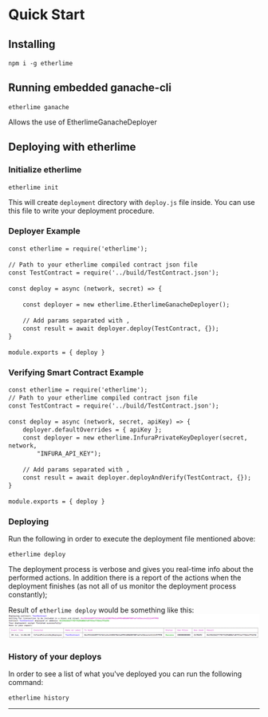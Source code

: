 # Quick Start

## Installing

    npm i -g etherlime

## Running embedded ganache-cli

    etherlime ganache

<span class="title-ref">Allows the use of
EtherlimeGanacheDeployer</span>

## Deploying with etherlime

### Initialize etherlime

    etherlime init

This will create `deployment` directory with `deploy.js` file inside.
You can use this file to write your deployment procedure.

### Deployer Example

    const etherlime = require('etherlime');

    // Path to your etherlime compiled contract json file
    const TestContract = require('../build/TestContract.json'); 
    
    const deploy = async (network, secret) => {
    
        const deployer = new etherlime.EtherlimeGanacheDeployer();
    
        // Add params separated with ,
        const result = await deployer.deploy(TestContract, {});
    }
    
    module.exports = { deploy }

### Verifying Smart Contract Example

    const etherlime = require('etherlime');
    // Path to your etherlime compiled contract json file
    const TestContract = require('../build/TestContract.json'); 
    
    const deploy = async (network, secret, apiKey) => {
        deployer.defaultOverrides = { apiKey };
        const deployer = new etherlime.InfuraPrivateKeyDeployer(secret, network,
            "INFURA_API_KEY");
    
        // Add params separated with ,
        const result = await deployer.deployAndVerify(TestContract, {});
    }
    
    module.exports = { deploy }

### Deploying

Run the following in order to execute the deployment file mentioned
above:

    etherlime deploy

The deployment process is verbose and gives you real-time info about the
performed actions. In addition there is a report of the actions when the
deployment finishes (as not all of us monitor the deployment process
constantly);

Result of `etherlime deploy` would be something like this:
<br>
[![Deployment result](./_docs_static/DeploymentResult.png)](https://imgur.com/a/NyLX9mH)

### History of your deploys

In order to see a list of what you've deployed you can run the following
command:

    etherlime history

-----